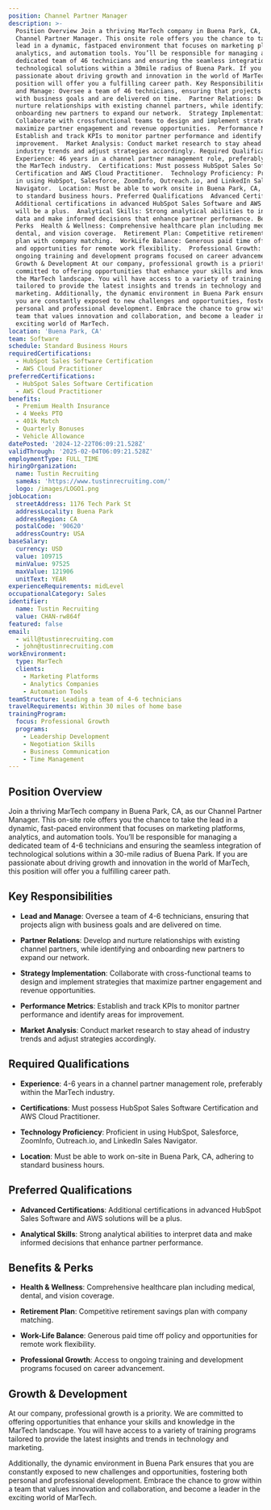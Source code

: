 ```yaml
---
position: Channel Partner Manager
description: >-
  Position Overview Join a thriving MarTech company in Buena Park, CA, as our
  Channel Partner Manager. This onsite role offers you the chance to take the
  lead in a dynamic, fastpaced environment that focuses on marketing platforms,
  analytics, and automation tools. You’ll be responsible for managing a
  dedicated team of 46 technicians and ensuring the seamless integration of
  technological solutions within a 30mile radius of Buena Park. If you are
  passionate about driving growth and innovation in the world of MarTech, this
  position will offer you a fulfilling career path. Key Responsibilities  Lead
  and Manage: Oversee a team of 46 technicians, ensuring that projects align
  with business goals and are delivered on time.  Partner Relations: Develop and
  nurture relationships with existing channel partners, while identifying and
  onboarding new partners to expand our network.  Strategy Implementation:
  Collaborate with crossfunctional teams to design and implement strategies that
  maximize partner engagement and revenue opportunities.  Performance Metrics:
  Establish and track KPIs to monitor partner performance and identify areas for
  improvement.  Market Analysis: Conduct market research to stay ahead of
  industry trends and adjust strategies accordingly. Required Qualifications 
  Experience: 46 years in a channel partner management role, preferably within
  the MarTech industry.  Certifications: Must possess HubSpot Sales Software
  Certification and AWS Cloud Practitioner.  Technology Proficiency: Proficient
  in using HubSpot, Salesforce, ZoomInfo, Outreach.io, and LinkedIn Sales
  Navigator.  Location: Must be able to work onsite in Buena Park, CA, adhering
  to standard business hours. Preferred Qualifications  Advanced Certifications:
  Additional certifications in advanced HubSpot Sales Software and AWS solutions
  will be a plus.  Analytical Skills: Strong analytical abilities to interpret
  data and make informed decisions that enhance partner performance. Benefits &
  Perks  Health & Wellness: Comprehensive healthcare plan including medical,
  dental, and vision coverage.  Retirement Plan: Competitive retirement savings
  plan with company matching.  WorkLife Balance: Generous paid time off policy
  and opportunities for remote work flexibility.  Professional Growth: Access to
  ongoing training and development programs focused on career advancement.
  Growth & Development At our company, professional growth is a priority. We are
  committed to offering opportunities that enhance your skills and knowledge in
  the MarTech landscape. You will have access to a variety of training programs
  tailored to provide the latest insights and trends in technology and
  marketing. Additionally, the dynamic environment in Buena Park ensures that
  you are constantly exposed to new challenges and opportunities, fostering both
  personal and professional development. Embrace the chance to grow within a
  team that values innovation and collaboration, and become a leader in the
  exciting world of MarTech.
location: 'Buena Park, CA'
team: Software
schedule: Standard Business Hours
requiredCertifications:
  - HubSpot Sales Software Certification
  - AWS Cloud Practitioner
preferredCertifications:
  - HubSpot Sales Software Certification
  - AWS Cloud Practitioner
benefits:
  - Premium Health Insurance
  - 4 Weeks PTO
  - 401k Match
  - Quarterly Bonuses
  - Vehicle Allowance
datePosted: '2024-12-22T06:09:21.528Z'
validThrough: '2025-02-04T06:09:21.528Z'
employmentType: FULL_TIME
hiringOrganization:
  name: Tustin Recruiting
  sameAs: 'https://www.tustinrecruiting.com/'
  logo: /images/LOGO1.png
jobLocation:
  streetAddress: 1176 Tech Park St
  addressLocality: Buena Park
  addressRegion: CA
  postalCode: '90620'
  addressCountry: USA
baseSalary:
  currency: USD
  value: 109715
  minValue: 97525
  maxValue: 121906
  unitText: YEAR
experienceRequirements: midLevel
occupationalCategory: Sales
identifier:
  name: Tustin Recruiting
  value: CHAN-rw864f
featured: false
email:
  - will@tustinrecruiting.com
  - john@tustinrecruiting.com
workEnvironment:
  type: MarTech
  clients:
    - Marketing Platforms
    - Analytics Companies
    - Automation Tools
teamStructure: Leading a team of 4-6 technicians
travelRequirements: Within 30 miles of home base
trainingProgram:
  focus: Professional Growth
  programs:
    - Leadership Development
    - Negotiation Skills
    - Business Communication
    - Time Management
---
```




## Position Overview

Join a thriving MarTech company in Buena Park, CA, as our Channel Partner Manager. This on-site role offers you the chance to take the lead in a dynamic, fast-paced environment that focuses on marketing platforms, analytics, and automation tools. You’ll be responsible for managing a dedicated team of 4-6 technicians and ensuring the seamless integration of technological solutions within a 30-mile radius of Buena Park. If you are passionate about driving growth and innovation in the world of MarTech, this position will offer you a fulfilling career path.

## Key Responsibilities

- **Lead and Manage**: Oversee a team of 4-6 technicians, ensuring that projects align with business goals and are delivered on time.
  
- **Partner Relations**: Develop and nurture relationships with existing channel partners, while identifying and onboarding new partners to expand our network.
  
- **Strategy Implementation**: Collaborate with cross-functional teams to design and implement strategies that maximize partner engagement and revenue opportunities.
  
- **Performance Metrics**: Establish and track KPIs to monitor partner performance and identify areas for improvement.
  
- **Market Analysis**: Conduct market research to stay ahead of industry trends and adjust strategies accordingly.

## Required Qualifications

- **Experience**: 4-6 years in a channel partner management role, preferably within the MarTech industry.
  
- **Certifications**: Must possess HubSpot Sales Software Certification and AWS Cloud Practitioner.
  
- **Technology Proficiency**: Proficient in using HubSpot, Salesforce, ZoomInfo, Outreach.io, and LinkedIn Sales Navigator.
  
- **Location**: Must be able to work on-site in Buena Park, CA, adhering to standard business hours.

## Preferred Qualifications

- **Advanced Certifications**: Additional certifications in advanced HubSpot Sales Software and AWS solutions will be a plus.
  
- **Analytical Skills**: Strong analytical abilities to interpret data and make informed decisions that enhance partner performance.

## Benefits & Perks

- **Health & Wellness**: Comprehensive healthcare plan including medical, dental, and vision coverage.
  
- **Retirement Plan**: Competitive retirement savings plan with company matching.
  
- **Work-Life Balance**: Generous paid time off policy and opportunities for remote work flexibility.
  
- **Professional Growth**: Access to ongoing training and development programs focused on career advancement.

## Growth & Development

At our company, professional growth is a priority. We are committed to offering opportunities that enhance your skills and knowledge in the MarTech landscape. You will have access to a variety of training programs tailored to provide the latest insights and trends in technology and marketing. 

Additionally, the dynamic environment in Buena Park ensures that you are constantly exposed to new challenges and opportunities, fostering both personal and professional development. Embrace the chance to grow within a team that values innovation and collaboration, and become a leader in the exciting world of MarTech.
